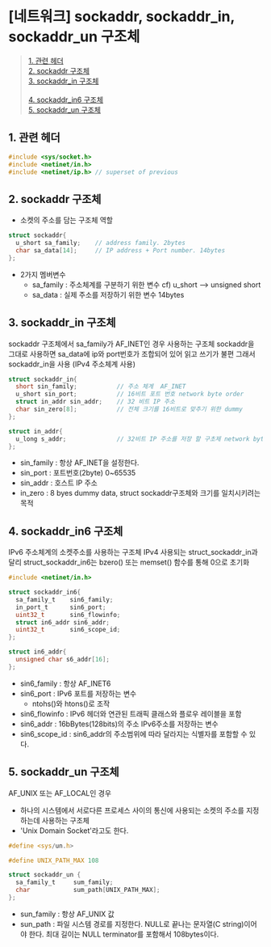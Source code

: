 # [네트워크] sockaddr, sockaddr_in, sockaddr_un 구조체

 > [1. 관련 헤더 ](#1-관련-헤더) <br>
 > [2. sockaddr 구조체 ](#2-sockaddr-구조체) <br>
 > [3. sockaddr_in 구조체 ](#3-sockaddr-in-구조체) <br>  
 > [4. sockaddr_in6 구조체 ](#4-sockaddr-in6-구조체) <br>
 > [5. sockaddr_un 구조체 ](#5-sockaddr-un-구조체) <br>

## 1. 관련 헤더
```c
#include <sys/socket.h>
#include <netinet/in.h>
#include <netinet/ip.h> // superset of previous
```

## 2. sockaddr 구조체
- 소켓의 주소를 담는 구조체 역할
```c
struct sockaddr{
  u_short sa_family;    // address family. 2bytes
  char sa_data[14];     // IP address + Port number. 14bytes
};
```
- 2가지 멤버변수
  - sa_family : 주소체계를 구분하기 위한 변수 cf) u_short --> unsigned short
  - sa_data : 실제 주소를 저장하기 위한 변수 14bytes

## 3. sockaddr_in 구조체
sockaddr 구조체에서 sa_family가 AF_INET인 경우 사용하는 구조체
sockaddr을 그대로 사용하면 sa_data에 ip와 port번호가 조합되어 있어 읽고 쓰기가 불편
그래서 sockaddr_in을 사용 (IPv4 주소체계 사용)
```c
struct sockaddr_in{
  short sin_family;           // 주소 체계  AF_INET
  u_short sin_port;           // 16비트 포트 번호 network byte order
  struct in_addr sin_addr;    // 32 비트 IP 주소
  char sin_zero[8];           // 전체 크기를 16비트로 맞추기 위한 dummy
};

struct in_addr{
  u_long s_addr;              // 32비트 IP 주소를 저장 할 구초제 network byte order
};
```
- sin_family : 항상 AF_INET을 설정한다.
- sin_port : 포트번호(2byte) 0~65535
- sin_addr : 호스트 IP 주소
- in_zero : 8 byes dummy data, struct sockaddr구조체와 크기를 일치시키려는 목적

## 4. sockaddr_in6 구조체
IPv6 주소체계의 소켓주소를 사용하는 구조체
IPv4 사용되는 struct_sockaddr_in과 달리 struct_sockaddr_in6는 bzero() 또는 memset() 함수를 통해 0으로 초기화

```c
#include <netinet/in.h>

struct sockaddr_in6{
  sa_family_t    sin6_family;
  in_port_t      sin6_port;
  uint32_t       sin6_flowinfo;
  struct in6_addr sin6_addr;
  uint32_t       sin6_scope_id;
};

struct in6_addr{
  unsigned char s6_addr[16];
};
```
- sin6_family : 항상 AF_INET6
- sin6_port : IPv6 포트를 저장하는 변수
  - ntohs()와 htons()로 조작
- sin6_flowinfo : IPv6 헤더와 연관된 트래픽 클래스와 플로우 레이블을 포함
- sin6_addr : 16bBytes(128bits)의 주소 IPv6주소를 저장하는 변수
- sin6_scope_id : sin6_addr의 주소범위에 따라 달라지는 식별자를 포함할 수 있다.

## 5. sockaddr_un 구조체
AF_UNIX 또는 AF_LOCAL인 경우
- 하나의 시스템에서 서로다른 프로세스 사이의 통신에 사용되는 소켓의 주소를 지정하는데 사용하는 구조체
- 'Unix Domain Socket'라고도 한다.
```c
#define <sys/un.h>

#define UNIX_PATH_MAX 108

struct sockaddr_un {
  sa_family_t     sum_family;
  char            sum_path[UNIX_PATH_MAX];
};
```
- sun_family : 항상 AF_UNIX 값
- sun_path : 파일 시스템 경로를 지정한다. NULL로 끝나는 문자열(C string)이어야 한다. 최대 길이는 NULL terminator를 포함해서 108bytes이다.

